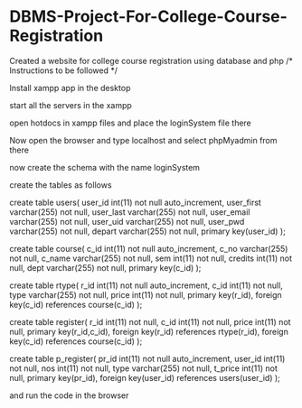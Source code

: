 # DBMS-Project-For-College-Course-Registration
Created a website for college course registration using database and php
/* Instructions to be followed */

Install xampp app in the desktop

start all the servers in the xampp

open hotdocs in xampp files and place the loginSystem file there

Now open the browser and type localhost and select phpMyadmin from there

now create the schema with the name loginSystem

create the tables as follows

create table users(
user_id int(11) not null auto_increment,
user_first varchar(255) not null,
user_last varchar(255) not null,
user_email varchar(255) not null,
user_uid varchar(255) not null,
user_pwd varchar(255) not null,
depart varchar(255) not null,
primary key(user_id)
);

create table course(
c_id int(11) not null auto_increment,
c_no varchar(255) not null,
c_name varchar(255) not null,
sem int(11) not null,
credits int(11) not null,
dept varchar(255) not null,
primary key(c_id)
);

create table rtype(
r_id int(11) not null auto_increment,
c_id int(11) not null,
type varchar(255) not null,
price int(11) not null,
primary key(r_id),
foreign key(c_id) references course(c_id)
);

create table register(
r_id int(11) not null,
c_id int(11) not null,
price int(11) not null,
primary key(r_id,c_id),
foreign key(r_id) references rtype(r_id),
foreign key(c_id) references course(c_id)
);

create table p_register(
pr_id int(11) not null auto_increment,
user_id int(11) not null,
nos int(11) not null,
type varchar(255) not null,
t_price int(11) not null,
primary key(pr_id),
foreign key(user_id) references users(user_id)
);

and run the code in the browser
